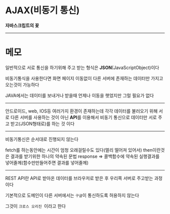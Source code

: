 # AJAX(비동기 통신)

**자바스크립트의 꽃**

---

# 메모

일반적으로 서로 통신을 하기위해 주고 받는 형식은 **JSON**(JavaScriptObject)이다

비동기통식을 사용한다면 화면 페이지 이동없이 다른 서버에 존재하는 데이터만 가지고 오는것이 가능하다

JAVA에서는 데이터를 보내거나 받을때 언제나 이동을 햇었지만 그럴 필요가 없다

---

안드로이드, web, IOS등 여러가지 환경이 존재하는데
각각 데이터를 불러오기 위해 서로 다른 서버를 사용하는 것이 아닌
**API**를 이용해서 비동기 통신으로 데이터만 서로 주고 받고(JSON형태로)를 하는 것 이다

---

비동기통신은 순서대로 진행되지 않는다

fetch를 하는동안에는 시간이 엄청 오래걸릴수도 있다(멀리 떨어져 있어서)
then이란것은 결과를 받기위한 하나의 약속된 문법
response => 콜백함수에 약속된 실행결과를 넣어줄께(함수만만들어주면 결과를 넣어줄께)

---

REST API란 API로 받아온 데이터를 브라우저로 받은 후 우리쪽 서버로 주고받는 과정이다

기본적으로 도메인이 다른 서버에서는 `구글`이 통신하도록 허용하지 않는다

그것이 `크로스 오리진 `이라고 한다
